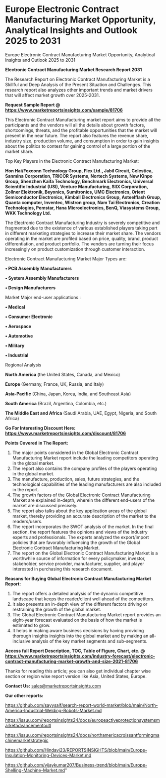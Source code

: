 # Europe Electronic Contract Manufacturing Market Opportunity, Analytical Insights and Outlook 2025 to 2031
Europe Electronic Contract Manufacturing Market Opportunity, Analytical Insights and Outlook 2025 to 2031

<strong>Electronic Contract Manufacturing Market Research Report 2031</strong>

The Research Report on Electronic Contract Manufacturing Market is a Skillful and Deep Analysis of the Present Situation and Challenges. This research report also analyzes other important trends and market drivers that will affect market growth over 2025-2031.

<strong>Request Sample Report @ <a href=https://www.marketreportsinsights.com/sample/81706>https://www.marketreportsinsights.com/sample/81706</a></strong>

This Electronic Contract Manufacturing market report aims to provide all the participants and the vendors will all the details about growth factors, shortcomings, threats, and the profitable opportunities that the market will present in the near future. The report also features the revenue share, industry size, production volume, and consumption in order to gain insights about the politics to contest for gaining control of a large portion of the market share.

Top Key Players in the Electronic Contract Manufacturing Market:

<strong>Hon Hai/Foxconn Technology Group, Flex Ltd., Jabil Circuit, Celestica, Sanmina Corporation, TRICOR Systems, Nortech Systems, New Kinpo Group, Shenzhen Kaifa Technology, Benchmark Electronics, Universal Scientific Industrial (USI), Venture Manufacturing, SIIX Corporation, Zollner Elektronik, Beyonics, Sumitronics, UMC Electronics, Orient Semiconductor Electronics, Kimball Electronics Group, Asteelflash Group, Quanta computer, Inventec, Wistron group, Nam Tai Electronics, Creation Technologies, Pemstar, Hana Microelectronics, BenQ, Viasystems Group, WKK Technology Ltd.</strong>

The Electronic Contract Manufacturing Industry is severely competitive and fragmented due to the existence of various established players taking part in different marketing strategies to increase their market share. The vendors operating in the market are profiled based on price, quality, brand, product differentiation, and product portfolio. The vendors are turning their focus increasingly on product customization through customer interaction.

Electronic Contract Manufacturing Market Major Types are:

<strong>• PCB Assembly Manufacturers

• System Assembly Manufacturers

• Design Manufacturers</strong>

Market Major end-user applications :

<strong>• Medical

• Consumer Electronic

• Aerospace

• Automotive

• Military

• Industrial</strong>

Regional Analysis

</u><strong><b>North America</b></strong> (the United States, Canada, and Mexico)

<strong><b>Europe </b></strong>(Germany, France, UK, Russia, and Italy)

<strong><b>Asia-Pacific</b></strong> (China, Japan, Korea, India, and Southeast Asia)

<strong><b>South America</b></strong> (Brazil, Argentina, Colombia, etc.)

<strong><b>The Middle East and Africa</b></strong> (Saudi Arabia, UAE, Egypt, Nigeria, and South Africa)

<strong>Go For Interesting Discount Here: <a href=https://www.marketreportsinsights.com/discount/81706>https://www.marketreportsinsights.com/discount/81706</a></strong>

<strong>Points Covered in The Report:</strong>
<ol>
  <li>The major points considered in the Global Electronic Contract Manufacturing Market report include the leading competitors operating in the global market.</li>
  <li>The report also contains the company profiles of the players operating in the global market.</li>
  <li>The manufacture, production, sales, future strategies, and the technological capabilities of the leading manufacturers are also included in the report.</li>
  <li>The growth factors of the Global Electronic Contract Manufacturing Market are explained in-depth, wherein the different end-users of the market are discussed precisely.</li>
  <li>The report also talks about the key application areas of the global market, thereby providing an accurate description of the market to the readers/users.</li>
  <li>The report incorporates the SWOT analysis of the market. In the final section, the report features the opinions and views of the industry experts and professionals. The experts analyzed the export/import policies that are favorably influencing the growth of the Global Electronic Contract Manufacturing Market.</li>
  <li>The report on the Global Electronic Contract Manufacturing Market is a worthwhile source of information for every policymaker, investor, stakeholder, service provider, manufacturer, supplier, and player interested in purchasing this research document.</li>
</ol>
<strong>Reasons for Buying Global Electronic Contract Manufacturing Market Report:</strong>

<ol>
  <li>The report offers a detailed analysis of the dynamic competitive landscape that keeps the reader/client well ahead of the competitors.</li>
  <li>It also presents an in-depth view of the different factors driving or restraining the growth of the global market.</li>
  <li>The Global Electronic Contract Manufacturing Market report provides an eight-year forecast evaluated on the basis of how the market is estimated to grow.</li>
  <li>It helps in making aware business decisions by having providing thorough insights insights into the global market and by making an all-inclusive analysis of the key market segments and sub-segments.</li>
</ol>
<strong>Access full Report Description, TOC, Table of Figure, Chart, etc. @ <a href=https://www.marketreportsinsights.com/industry-forecast/electronic-contract-manufacturing-market-growth-and-size-2021-81706>https://www.marketreportsinsights.com/industry-forecast/electronic-contract-manufacturing-market-growth-and-size-2021-81706</a></strong>


Thanks for reading this article; you can also get individual chapter wise section or region wise report version like Asia, United States, Europe.

<strong>Contact Us:</strong>
sales@marketreportsinsights.com

<strong>Our other reports:</strong>

<a href=https://github.com/sayysaif/search-report-world-market/blob/main/North-America-Industrial-Welding-Robots-Market.md>https://github.com/sayysaif/search-report-world-market/blob/main/North-America-Industrial-Welding-Robots-Market.md</a>

<a href=https://issuu.com/reportsinsights24/docs/europeactiveprotectionsystemsmarketadvancementoutl>https://issuu.com/reportsinsights24/docs/europeactiveprotectionsystemsmarketadvancementoutl</a>

<a href=https://issuu.com/reportsinsights24/docs/northamericacroissantformingmachinemarketstrategic>https://issuu.com/reportsinsights24/docs/northamericacroissantformingmachinemarketstrategic</a>

<a href=https://github.com/Hindavi23/REPORTSINSIGHTS/blob/main/Europe-Insulation-Monitoring-Devices-Market.md>https://github.com/Hindavi23/REPORTSINSIGHTS/blob/main/Europe-Insulation-Monitoring-Devices-Market.md</a>

<a href=https://github.com/vijaykumar207/Business-trend/blob/main/Europe-Shelling-Machine-Market.md>https://github.com/vijaykumar207/Business-trend/blob/main/Europe-Shelling-Machine-Market.md</a>"
